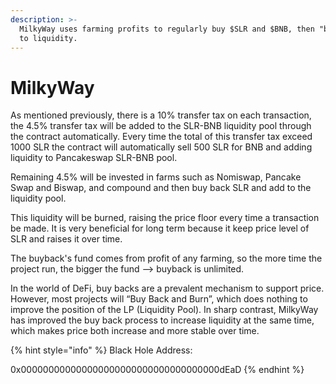 ```yaml
---
description: >-
  MilkyWay uses farming profits to regularly buy $SLR and $BNB, then "burn" them
  to liquidity.
---
```


# MilkyWay

As mentioned previously, there is a 10% transfer tax on each transaction, the 4.5% transfer tax will be added to the SLR-BNB liquidity pool through the contract automatically. Every time the total of this transfer tax exceed 1000 SLR the contract will automatically sell 500 SLR for BNB and adding liquidity to Pancakeswap SLR-BNB pool.

Remaining 4.5% will be invested in farms such as Nomiswap, Pancake Swap and Biswap, and compound and then buy back SLR and add to the liquidity pool.

This liquidity will be burned, raising the price floor every time a transaction be made. It is very beneficial for long term because it keep price level of SLR and raises it over time.

The buyback's fund comes from profit of any farming, so the more time the project run, the bigger the fund —-> buyback is unlimited.

In the world of DeFi, buy backs are a prevalent mechanism to support price. However, most projects will “Buy Back and Burn”, which does nothing to improve the position of the LP (Liquidity Pool). In sharp contrast, MilkyWay has improved the buy back process to increase liquidity at the same time, which makes price both increase and more stable over time.

{% hint style="info" %}
Black Hole Address:&#x20;

0x000000000000000000000000000000000000dEaD
{% endhint %}

